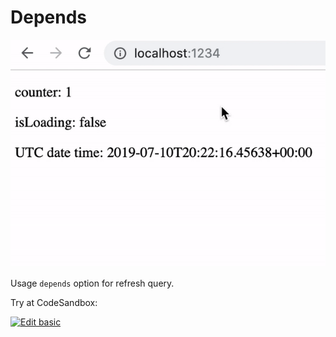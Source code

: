# Depends

![Depends example](depends.gif)

Usage `depends` option for refresh query.

Try at CodeSandbox:

[![Edit basic](https://codesandbox.io/static/img/play-codesandbox.svg)](https://codesandbox.io/s/react-fetch-hook-depends-zpm51)
